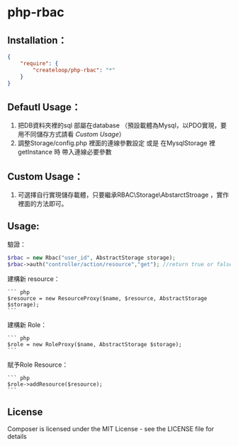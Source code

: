php-rbac
========

Installation：
------

``` json
{
    "require": {
        "createloop/php-rbac": "*"
    }
}
```



Defautl Usage：
---------------
1. 把DB資料夾裡的sql 部屬在database （預設載體為Mysql，以PDO實現，要用不同儲存方式請看 *Custom Usage*）
2. 調整Storage/config.php 裡面的連線參數設定 或是 在MysqlStorage 裡 getInstance 時 帶入連線必要參數

Custom Usage：
---------------
1. 可選擇自行實現儲存載體，只要繼承RBAC\Storage\AbstarctStroage ，實作裡面的方法即可。


Usage:
------

驗證：

   ``` php
   $rbac = new Rbac("user_id", AbstractStorage storage);
   $rbac->auth("controller/action/resource","get"); //return true or false
   ```

建構新 resource：

    ``` php
    $resource = new ResourceProxy($name, $resource, AbstractStorage $storage);
    ```

建構新 Role：

    ``` php
    $role = new RoleProxy($name, AbstractStorage $storage);
    ```

賦予Role Resource：

    ``` php
    $role->addResource($resource);
    ```


License
-------

Composer is licensed under the MIT License - see the LICENSE file for details
